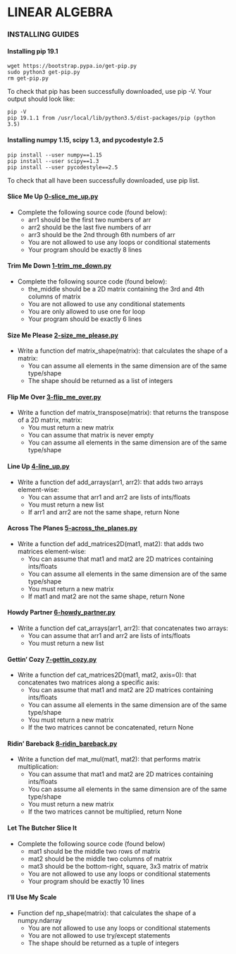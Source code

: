 # LINEAR ALGEBRA

### INSTALLING GUIDES

#### Installing pip 19.1
```
wget https://bootstrap.pypa.io/get-pip.py
sudo python3 get-pip.py
rm get-pip.py
```
To check that pip has been successfully downloaded, use pip -V. Your output should look like:
```
pip -V
pip 19.1.1 from /usr/local/lib/python3.5/dist-packages/pip (python 3.5)
```

#### Installing numpy 1.15, scipy 1.3, and pycodestyle 2.5
```
pip install --user numpy==1.15
pip install --user scipy==1.3
pip install --user pycodestyle==2.5
```
To check that all have been successfully downloaded, use pip list.

#### Slice Me Up [0-slice_me_up.py](./0-slice_me_up.py)
- Complete the following source code (found below):
	- arr1 should be the first two numbers of arr
	- arr2 should be the last five numbers of arr
	- arr3 should be the 2nd through 6th numbers of arr
	- You are not allowed to use any loops or conditional statements
	- Your program should be exactly 8 lines

#### Trim Me Down [1-trim_me_down.py](./1-trim_me_down.py)
- Complete the following source code (found below):
	- the_middle should be a 2D matrix containing the 3rd and 4th columns of matrix
	- You are not allowed to use any conditional statements
	- You are only allowed to use one for loop
	- Your program should be exactly 6 lines

#### Size Me Please [2-size_me_please.py](./2-size_me_please.py)
- Write a function def matrix_shape(matrix): that calculates the shape of a matrix:
	- You can assume all elements in the same dimension are of the same type/shape
	- The shape should be returned as a list of integers

#### Flip Me Over [3-flip_me_over.py](./3-flip_me_over.py)
- Write a function def matrix_transpose(matrix): that returns the transpose of a 2D matrix, matrix:
	- You must return a new matrix
	- You can assume that matrix is never empty
	- You can assume all elements in the same dimension are of the same type/shape

#### Line Up [4-line_up.py](./4-line_up.py)
- Write a function def add_arrays(arr1, arr2): that adds two arrays element-wise:
	- You can assume that arr1 and arr2 are lists of ints/floats
	- You must return a new list
	- If arr1 and arr2 are not the same shape, return None

#### Across The Planes [5-across_the_planes.py](./5-across_the_planes.py)
- Write a function def add_matrices2D(mat1, mat2): that adds two matrices element-wise:
	- You can assume that mat1 and mat2 are 2D matrices containing ints/floats
	- You can assume all elements in the same dimension are of the same type/shape
	- You must return a new matrix
	- If mat1 and mat2 are not the same shape, return None

#### Howdy Partner [6-howdy_partner.py](./6-howdy_partner.py)
- Write a function def cat_arrays(arr1, arr2): that concatenates two arrays:
	- You can assume that arr1 and arr2 are lists of ints/floats
	- You must return a new list

#### Gettin’ Cozy [7-gettin_cozy.py](./7-gettin_cozy.py)
- Write a function def cat_matrices2D(mat1, mat2, axis=0): that concatenates two matrices along a specific axis:
	- You can assume that mat1 and mat2 are 2D matrices containing ints/floats
	- You can assume all elements in the same dimension are of the same type/shape
	- You must return a new matrix
	- If the two matrices cannot be concatenated, return None

#### Ridin’ Bareback [8-ridin_bareback.py](./8-ridin_bareback.py)
- Write a function def mat_mul(mat1, mat2): that performs matrix multiplication:
	- You can assume that mat1 and mat2 are 2D matrices containing ints/floats
	- You can assume all elements in the same dimension are of the same type/shape
	- You must return a new matrix
	- If the two matrices cannot be multiplied, return None

#### Let The Butcher Slice It
- Complete the following source code (found below)
	- mat1 should be the middle two rows of matrix
	- mat2 should be the middle two columns of matrix
	- mat3 should be the bottom-right, square, 3x3 matrix of matrix
	- You are not allowed to use any loops or conditional statements
	- Your program should be exactly 10 lines

#### I’ll Use My Scale
- Function def np_shape(matrix): that calculates the shape of a numpy.ndarray
	- You are not allowed to use any loops or conditional statements
	- You are not allowed to use try/except statements
	- The shape should be returned as a tuple of integers
